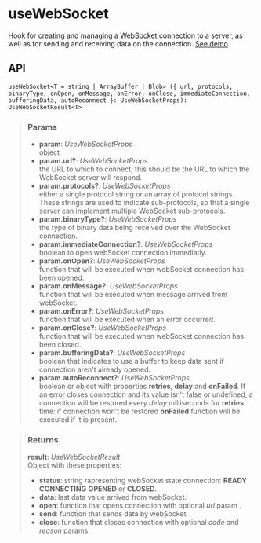 # useWebSocket
Hook for creating and managing a [WebSocket](https://developer.mozilla.org/en-US/docs/Web/API/WebSocket) connection to a server, as well as for sending and receiving data on the connection. [See demo](https://ndriadev.github.io/react-tools/#/hooks/api-dom/useWebSocket)

## API

```tsx
useWebSocket<T = string | ArrayBuffer | Blob> ({ url, protocols, binaryType, onOpen, onMessage, onError, onClose, immediateConnection, bufferingData, autoReconnect }: UseWebSocketProps): UseWebSocketResult<T>
```


> ### Params
>
> - __param__: _UseWebSocketProps_  
object
> - __param.url?__: _UseWebSocketProps_  
the URL to which to connect; this should be the URL to which the WebSocket server will respond.
> - __param.protocols?__: _UseWebSocketProps_  
either a single protocol string or an array of protocol strings. These strings are used to indicate sub-protocols, so that a single server can implement multiple WebSocket sub-protocols.
> - __param.binaryType?__: _UseWebSocketProps_  
the type of binary data being received over the WebSocket connection.
> - __param.immediateConnection?__: _UseWebSocketProps_  
boolean to open webSocket connection immediatly.
> - __param.onOpen?__: _UseWebSocketProps_  
function that will be executed when webSocket connection has been opened.
> - __param.onMessage?__: _UseWebSocketProps_  
function that will be executed when message arrived from webSocket.
> - __param.onError?__: _UseWebSocketProps_  
function that will be executed when an error occurred.
> - __param.onClose?__: _UseWebSocketProps_  
function that will be executed when webSocket connection has been closed.
> - __param.bufferingData?__: _UseWebSocketProps_  
boolean that indicates to use a buffer to keep data sent if connection aren't already opened.
> - __param.autoReconnect?__: _UseWebSocketProps_  
boolean or object with properties __retries__, __delay__ and __onFailed__. If an error closes connection and its value isn't false or undefined, a connection will be restored every _delay_ milliseconds for __retries__ time: if connection won't be restored __onFailed__ function will be executed if it is present.
>



> ### Returns
>
> __result__:  _UseWebSocketResult_  
> Object with these properties:
> - __status__: string rapresenting webSocket state connection: __READY__ __CONNECTING__ __OPENED__ or __CLOSED__.
> - __data__: last data value arrived from webSocket.
> - __open__: function that opens connection with optional _url_ param .
> - __send__: function that sends data by webSocket.
> - __close__: function that closes connection with optional _code_ and _reason_ params.
>